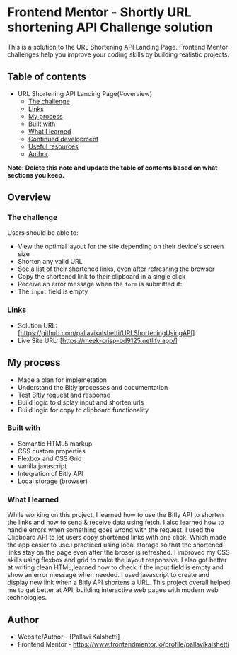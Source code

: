 # Frontend Mentor - Shortly URL shortening API Challenge solution

This is a solution to the URL Shortening API Landing Page. Frontend Mentor challenges help you improve your coding skills by building realistic projects. 

## Table of contents

- URL Shortening API Landing Page(#overview)
  - [The challenge](#the-challenge)
  - [Links](#links)
  - [My process](#my-process)
  - [Built with](#built-with)
  - [What I learned](#what-i-learned)
  - [Continued development](#continued-development)
  - [Useful resources](#useful-resources)
  - [Author](#author)

**Note: Delete this note and update the table of contents based on what sections you keep.**

## Overview

### The challenge
Users should be able to:
- View the optimal layout for the site depending on their device's screen size
- Shorten any valid URL
- See a list of their shortened links, even after refreshing the browser
- Copy the shortened link to their clipboard in a single click
- Receive an error message when the `form` is submitted if:
- The `input` field is empty

### Links

- Solution URL: [https://github.com/pallavikalshetti/URLShorteningUsingAPI]
- Live Site URL: [https://meek-crisp-bd9125.netlify.app/]

## My process
- Made a plan for implemetation
- Understand the Bitly processes and documentation
- Test Bitly request and response
- Build logic to display input and shorten urls
- Build logic for copy to clipboard functionality

### Built with

- Semantic HTML5 markup
- CSS custom properties
- Flexbox and CSS Grid
- vanilla javascript
- Integration of Bitly API
- Local storage (browser)

### What I learned

While working on this project, I learned how to use the Bitly API to shorten the links and how to send & receive data using fetch. I also learned how to handle errors when something goes wrong with the request. I used the Clipboard API to let users copy shortened links with one click. Which made the app easier to use.I practiced using local storage so that the shortened links stay on the page even after the broser is refreshed.
I improved my CSS skills using flexbox and grid to make the layout responsive. I also got better at writing clean HTML,learned how to check if the input field is empty and show an error message when needed. I used javascript to create and display new link when a Bitly API shortens a URL.
This project overall helped me to get better at API, building interactive web pages with modern web technologies.

## Author

- Website/Author - [Pallavi Kalshetti]
- Frontend Mentor - https://www.frontendmentor.io/profile/pallavikalshetti